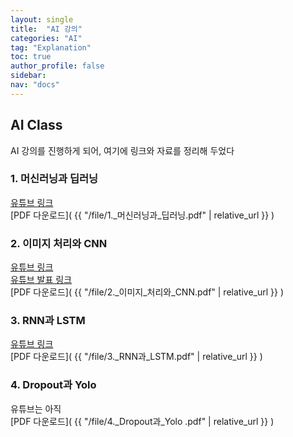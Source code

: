 ```yaml
---
layout: single
title:  "AI 강의"
categories: "AI"
tag: "Explanation"
toc: true
author_profile: false
sidebar:
nav: "docs"
---
```



## AI Class
AI 강의를 진행하게 되어, 여기에 링크와 자료를 정리해 두었다  

### 1. 머신러닝과 딥러닝   
[유튜브 링크](https://youtu.be/ZLOM2Ft-HEs)  
[PDF 다운로드]( {{ "/file/1._머신러닝과_딥러닝.pdf" | relative_url }} )  

### 2. 이미지 처리와 CNN  
[유튜브 링크](https://youtu.be/QJXCyd3pEYo)  
[유튜브 발표 링크](https://www.youtube.com/watch?v=iKlgFDXDAv8)  
[PDF 다운로드]( {{ "/file/2._이미지_처리와_CNN.pdf" | relative_url }} )  

### 3. RNN과 LSTM  
[유튜브 링크](https://www.youtube.com/watch?v=zK3cDOqP_tw)  
[PDF 다운로드]( {{ "/file/3._RNN과_LSTM.pdf" | relative_url }} )  

### 4. Dropout과 Yolo  
유튜브는 아직  
[PDF 다운로드]( {{ "/file/4._Dropout과_Yolo .pdf" | relative_url }} )  